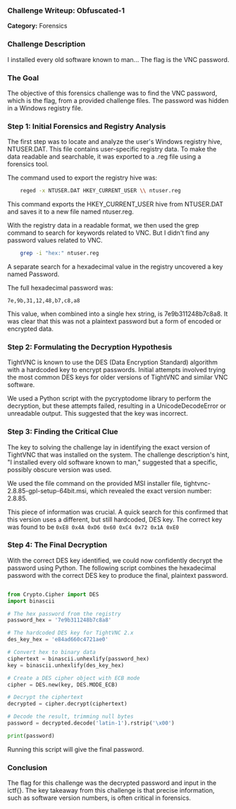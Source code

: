 ### Challenge Writeup: Obfuscated-1
**Category:** Forensics

### Challenge Description
I installed every old software known to man... The flag is the VNC password.

### The Goal
The objective of this forensics challenge was to find the VNC password, which is the flag, from a provided challenge files. The password was hidden in a Windows registry file.

### Step 1: Initial Forensics and Registry Analysis
The first step was to locate and analyze the user's Windows registry hive, NTUSER.DAT. This file contains user-specific registry data. To make the data readable and searchable, it was exported to a .reg file using a forensics tool.

The command used to export the registry hive was:

```Bash
    reged -x NTUSER.DAT HKEY_CURRENT_USER \\ ntuser.reg
```
This command exports the HKEY_CURRENT_USER hive from NTUSER.DAT and saves it to a new file named ntuser.reg.

With the registry data in a readable format, we then used the grep command to search for keywords related to VNC. But I didn't find any password values related to VNC.

```Bash
    grep -i "hex:" ntuser.reg
```
A separate search for a hexadecimal value in the registry uncovered a key named Password.

The full hexadecimal password was:

```7e,9b,31,12,48,b7,c8,a8```

This value, when combined into a single hex string, is 7e9b311248b7c8a8. It was clear that this was not a plaintext password but a form of encoded or encrypted data.

### Step 2: Formulating the Decryption Hypothesis
TightVNC is known to use the DES (Data Encryption Standard) algorithm with a hardcoded key to encrypt passwords. Initial attempts involved trying the most common DES keys for older versions of TightVNC and similar VNC software.

We used a Python script with the pycryptodome library to perform the decryption, but these attempts failed, resulting in a UnicodeDecodeError or unreadable output. This suggested that the key was incorrect.

### Step 3: Finding the Critical Clue
The key to solving the challenge lay in identifying the exact version of TightVNC that was installed on the system. The challenge description's hint, "I installed every old software known to man," suggested that a specific, possibly obscure version was used.

We used the file command on the provided MSI installer file, tightvnc-2.8.85-gpl-setup-64bit.msi, which revealed the exact version number: 2.8.85.

This piece of information was crucial. A quick search for this confirmed that this version uses a different, but still hardcoded, DES key. The correct key was found to be ```0xE8 0x4A 0xD6 0x60 0xC4 0x72 0x1A 0xE0```

### Step 4: The Final Decryption
With the correct DES key identified, we could now confidently decrypt the password using Python. The following script combines the hexadecimal password with the correct DES key to produce the final, plaintext password.

```Python

from Crypto.Cipher import DES
import binascii

# The hex password from the registry
password_hex = '7e9b311248b7c8a8'

# The hardcoded DES key for TightVNC 2.x
des_key_hex = 'e84ad660c4721ae0'

# Convert hex to binary data
ciphertext = binascii.unhexlify(password_hex)
key = binascii.unhexlify(des_key_hex)

# Create a DES cipher object with ECB mode
cipher = DES.new(key, DES.MODE_ECB)

# Decrypt the ciphertext
decrypted = cipher.decrypt(ciphertext)

# Decode the result, trimming null bytes
password = decrypted.decode('latin-1').rstrip('\x00')

print(password)
```
Running this script will give the final password.

### Conclusion
The flag for this challenge was the decrypted password and input in the ictf{<password>}. The key takeaway from this challenge is that precise information, such as software version numbers, is often critical in forensics.  
